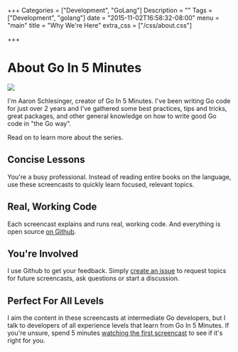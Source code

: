 +++
Categories = ["Development", "GoLang"]
Description = ""
Tags = ["Development", "golang"]
date = "2015-11-02T16:58:32-08:00"
menu = "main"
title = "Why We're Here"
extra_css = ["/css/about.css"]

+++

# About Go In 5 Minutes

<div class="row">
  <div class="col-sm-2 text-left">
    <img class="headshot img-responsive" src="/img/aaron-headshot.jpg"/>
  </div>
  <div class="col-sm-8 text-left">
    <p>
      I'm Aaron Schlesinger, creator of Go In 5 Minutes. I've been writing Go code for just over 2 years and
      I've gathered some best practices, tips and tricks, great packages, and other general knowledge on how to
      write good Go code in "the Go way".
    </p>
    <p>
      Read on to learn more about the series.
    </p>
  </div>
</div>

<div class="row">
  <div class="col-sm-4 text-center">
    <h2>Concise Lessons</h2>
    <p>
      You're a busy professional. Instead of reading entire books on the language, use
      these screencasts to quickly learn focused, relevant topics.
    </p>
  </div>
  <div class="col-sm-4 text-center">
    <h2>Real, Working Code</h2>
    <p>
      Each screencast explains and runs real, working code. And everything
      is open source <a href="https://github.com/arschles/go-in-5-minutes">on Github</a>.
    </p>
  </div>
  <div class="col-sm-4 text-center">
    <h2>You're Involved</h2>
    <p>
      I use Github to get your feedback. Simply
      <a href="https://github.com/arschles/go-in-5-minutes/issues">create an issue</a> to request
      topics for future screencasts, ask questions or start a discussion.
    </p>
  </div>
  <div class="col-sm-4 text-center">
    <h2>Perfect For All Levels</h2>
    <p>
      I aim the content in these screencasts at intermediate Go developers, but I talk to developers
      of all experience levels that learn from Go In 5 Minutes. If you're unsure, spend 5 minutes
      <a href="https://www.youtube.com/watch?v=mk4BCLimksY">watching the first screencast</a>
      to see if it's right for you.
    </p>
  </div>
</div>
